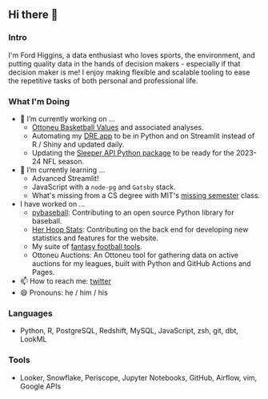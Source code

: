 ## Hi there 👋

### Intro
I'm Ford Higgins, a data enthusiast who loves sports, the environment, and putting quality data in the hands of decision makers - especially if that decision maker is me! I enjoy making flexible and scalable tooling to ease the repetitive tasks of both personal and professional life.

### What I'm Doing
- 🔭 I’m currently working on ...
  - [Ottoneu Basketball Values](https://github.com/wfordh/ottobasket_values) and associated analyses.
  - Automating my [DRE app](https://github.com/wfordh/dre_app) to be in Python and on Streamlit instead of R / Shiny and updated daily.
  - Updating the [Sleeper API Python package](https://github.com/dtsong/sleeper-api-wrapper) to be ready for the 2023-24 NFL season.
- 🌱 I’m currently learning ...
  - Advanced Streamlit!
  - JavaScript with a `node-pg` and `Gatsby` stack.
  - What's missing from a CS degree with MIT's [missing semester](https://missing.csail.mit.edu/) class.
- I have worked on ...
  - [pybaseball](https://github.com/jldbc/pybaseball): Contributing to an open source Python library for baseball.
  - [Her Hoop Stats](https://herhoopstats.com/): Contributing on the back end for developing new statistics and features for the website.
  - My suite of [fantasy football tools](https://github.com/wfordh/fantasy_football_projections).
  - Ottoneu Auctions: An Ottoneu tool for gathering data on active auctions for my leagues, built with Python and GitHub Actions and Pages.
- 📫 How to reach me: [twitter](https://www.twitter.com/wfordh)
- 😄 Pronouns: he / him / his

### Languages
- Python, R, PostgreSQL, Redshift, MySQL, JavaScript, zsh, git, dbt, LookML

### Tools
- Looker, Snowflake, Periscope, Jupyter Notebooks, GitHub, Airflow, vim, Google APIs

<!--
**wfordh/wfordh** is a ✨ _special_ ✨ repository because its `README.md` (this file) appears on your GitHub profile.

- 👯 I’m looking to collaborate on ...
- 🤔 I’m looking for help with ...
- 💬 Ask me about ...
- ⚡ Fun fact: ...
-->
